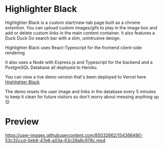 <head>
<meta name="description" content="Git Repo - Highlighter Black Start Page" />
</head>

# Highlighter Black

Highlighter Black is a custom start/new-tab page built as a chrome extention. You can upload custom images/gifs to play in the image box and add or delete custom links in the main content container. It also features a Duck Duck Go search bar with a slim, unintrusive design.

Highlighter Black uses React-Typescript for the frontend client-side rendering

It also uses a Node with Express.js and Typescript for the backend and a PostgreSQL Database all deployed to Heroku.

You can view a live demo version that's been deployed to Vercel here [Highlighter Black](https://highlighter-black.vercel.app/)

The demo resets the user image and links in the database every 5 minutes to keep it clean for future visitors so don't worry about messing anything up 😊

# Preview

https://user-images.githubusercontent.com/85032662/154366490-53c32ccd-0eb6-47e6-a03a-63c28a6c978c.mp4

